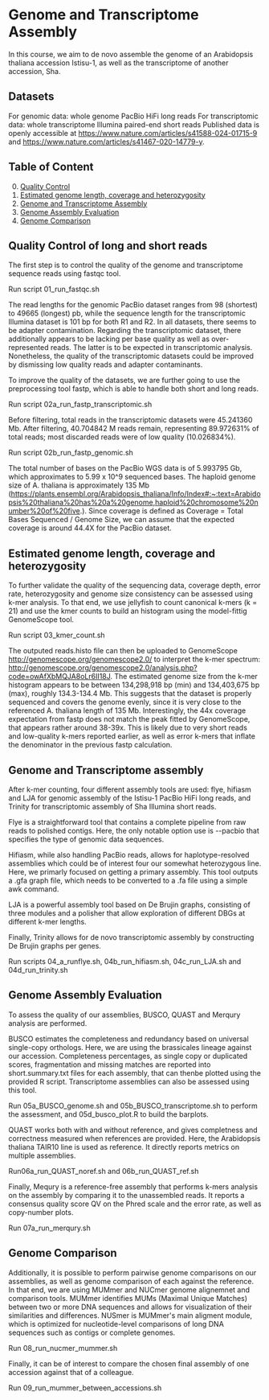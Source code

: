 # Genome and Transcriptome Assembly

In this course, we aim to de novo assemble the genome of an Arabidopsis thaliana accession Istisu-1, as well as the transcriptome of another accession, Sha. 

## Datasets 

For genomic data: whole genome PacBio HiFi long reads
For transcriptomic data: whole transcriptome Illumina paired-end short reads
Published data is openly accessible at https://www.nature.com/articles/s41588-024-01715-9 and https://www.nature.com/articles/s41467-020-14779-y. 

## Table of Content

0. [Quality Control](#quality-control-of-long-and-short-reads)
1. [Estimated genome length, coverage and heterozygosity](#estimated-genome-length-coverage-heterozygosity)
2. [Genome and Transcriptome Assembly](#genome-and-transcriptome-assembly)
3. [Genome Assembly Evaluation](#genome-assembly-evaluation)
4. [Genome Comparison](#genome-comparison)

## Quality Control of long and short reads

The first step is to control the quality of the genome and transcriptome sequence reads using fastqc tool. 

Run script 01_run_fastqc.sh

The read lengths for the genomic PacBio dataset ranges from 98 (shortest) to 49665 (longest) pb, while the sequence length for the transcriptomic Illumina dataset is 101 bp for both R1 and R2. 
In all datasets, there seems to be adapter contamination. Regarding the transcriptomic dataset, there additionally appears to be lacking per base quality as well as over-represented reads. The latter is to be expected in transcriptomic analysis. 
Nonetheless, the quality of the transcriptomic datasets could be improved by dismissing low quality reads and adapter contaminants. 

To improve the quality of the datasets, we are further going to use the preprocessing tool fastp, which is able to handle both short and long reads. 

Run script 02a_run_fastp_transcriptomic.sh

Before filtering, total reads in the transcriptomic datasets were 45.241360 Mb. After filtering, 40.704842 M reads remain, representing 89.972631% of total reads; most discarded reads were of low quality (10.026834%). 

Run script 02b_run_fastp_genomic.sh

The total number of bases on the PacBio WGS data is of 5.993795 Gb, which approximates to 5.99 x 10^9 sequenced bases.
The haploid genome size of A. thaliana is approximately 135 Mb (https://plants.ensembl.org/Arabidopsis_thaliana/Info/Index#:~:text=Arabidopsis%20thaliana%20has%20a%20genome,haploid%20chromosome%20number%20of%20five.). Since coverage is defined as Coverage = Total Bases Sequenced / Genome Size, we can assume that the expected coverage is around 44.4X for the PacBio dataset. 

## Estimated genome length, coverage and heterozygosity

To further validate the quality of the sequencing data, coverage depth, error rate, heterozygosity and genome size consistency can be assessed using k-mer analysis. 
To that end, we use jellyfish to count canonical k-mers (k = 21) and use the kmer counts to build an histogram using the model-fittig GenomeScope tool. 

Run script 03_kmer_count.sh

The outputed reads.histo file can then be uploaded to GenomeScope http://genomescope.org/genomescope2.0/ to interpret the k-mer spectrum: http://genomescope.org/genomescope2.0/analysis.php?code=owAfXbMQJA8oLr6II18J. 
The estimated genome size from the k-mer histogram appears to be between 134,298,918 bp (min) and 134,403,675 bp (max), roughly 134.3-134.4 Mb. This suggests that the dataset is properly sequenced and covers the genome evenly, since it is very close to the referenced A. thaliana length of 135 Mb. 
Interestingly, the 44x coverage expectation from fastp does not match the peak fitted by GenomeScope, that appears rather around 38-39x. This is likely due to very short reads and low-quality k-mers reported earlier, as well as error k-mers that inflate the denominator in the previous fastp calculation. 

## Genome and Transcriptome assembly

After k-mer counting, four different assembly tools are used: flye, hifiasm and LJA for genomic assembly of the Istisu-1 PacBio HiFi long reads, and Trinity for transcriptomic assembly of Sha Illumina short reads. 

Flye is a straightforward tool that contains a complete pipeline from raw reads to polished contigs. Here, the only notable option use is --pacbio that specifies the type of genomic data sequences. 

Hifiasm, while also handling PacBio reads, allows for haplotype-resolved assemblies which could be of interest four our somewhat heterozygous line. Here, we primarly focused on getting a primary assembly. This tool outputs a .gfa graph file, which needs to be converted to a .fa file using a simple awk command. 

LJA is a powerful assembly tool based on De Brujin graphs, consisting of three modules and a polisher that allow exploration of different DBGs at different k-mer lengths. 

Finally, Trinity allows for de novo transcriptomic assembly by constructing De Brujin graphs per genes. 

Run scripts 04_a_runflye.sh, 04b_run_hifiasm.sh, 04c_run_LJA.sh and 04d_run_trinity.sh

## Genome Assembly Evaluation

To assess the quality of our assemblies, BUSCO, QUAST and Merqury analysis are performed. 

BUSCO estimates the completeness and redundancy based on universal single-copy orthologs. Here, we are using the brassicales lineage against our accession. Completeness percentages, as single copy or duplicated scores, fragmentation and missing matches are reported into short.summary.txt files for each assembly, that can  thenbe plotted using the provided R script. Transcriptome assemblies can also be assessed using this tool. 

Run 05a_BUSCO_genome.sh and 05b_BUSCO_transcriptome.sh to perform the assessment, and 05d_busco_plot.R to build the barplots.

QUAST works both with and without reference, and gives completness and correctness measured when references are provided. Here, the Arabidopsis thaliana TAIR10 line is used as reference. It directly reports metrics on multiple assemblies. 

Run06a_run_QUAST_noref.sh and 06b_run_QUAST_ref.sh

Finally, Mequry is a reference-free assembly that performs k-mers analysis on the assembly by comparing it to the unassembled reads. It reports a consensus quality score QV on the Phred scale and the error rate, as well as copy-number plots. 

Run 07a_run_merqury.sh

## Genome Comparison

Additionally, it is possible to perform pairwise genome comparisons on our assemblies, as well as genome comparison of each against the reference. In that end, we are using MUMmer and NUCmer genome alignemnet and comparison tools. MUMmer identifies MUMs (Maximal Unique Matches) between two or more DNA sequences and allows for visualization of their similarities and differences. 
NUSmer is MUMmer's main aligment module, which is optimized for nucleotide-level comparisons of long DNA sequences such as contigs or complete genomes. 

Run 08_run_nucmer_mummer.sh

Finally, it can be of interest to compare the chosen final assembly of one accession against that of a colleague. 

Run 09_run_mummer_between_accessions.sh



